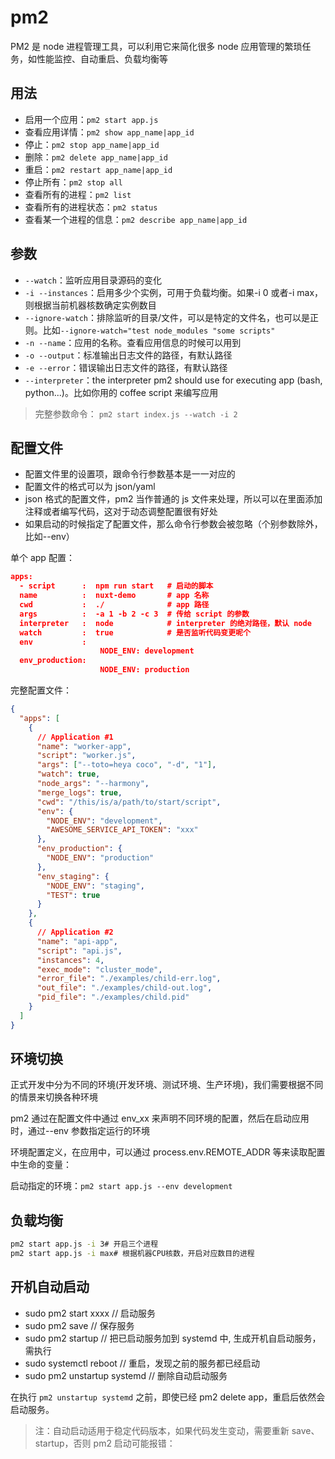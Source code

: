 # pm2

PM2 是 node 进程管理工具，可以利用它来简化很多 node 应用管理的繁琐任务，如性能监控、自动重启、负载均衡等

## 用法

- 启用一个应用：`pm2 start app.js`
- 查看应用详情：`pm2 show app_name|app_id`
- 停止：`pm2 stop app_name|app_id`
- 删除：`pm2 delete app_name|app_id`
- 重启：`pm2 restart app_name|app_id`
- 停止所有：`pm2 stop all`
- 查看所有的进程：`pm2 list`
- 查看所有的进程状态：`pm2 status`
- 查看某一个进程的信息：`pm2 describe app_name|app_id`

## 参数

- `--watch`：监听应用目录源码的变化
- `-i --instances`：启用多少个实例，可用于负载均衡。如果-i 0 或者-i max，则根据当前机器核数确定实例数目
- `--ignore-watch`：排除监听的目录/文件，可以是特定的文件名，也可以是正则。比如`--ignore-watch="test node_modules "some scripts"`
- `-n --name`：应用的名称。查看应用信息的时候可以用到
- `-o --output`：标准输出日志文件的路径，有默认路径
- `-e --error`：错误输出日志文件的路径，有默认路径
- `--interpreter`：the interpreter pm2 should use for executing app (bash, python...)。比如你用的 coffee script 来编写应用

> 完整参数命令： `pm2 start index.js --watch -i 2`

## 配置文件

- 配置文件里的设置项，跟命令行参数基本是一一对应的
- 配置文件的格式可以为 json/yaml
- json 格式的配置文件，pm2 当作普通的 js 文件来处理，所以可以在里面添加注释或者编写代码，这对于动态调整配置很有好处
- 如果启动的时候指定了配置文件，那么命令行参数会被忽略（个别参数除外，比如--env）

单个 app 配置：

```json
apps:
  - script      :  npm run start   # 启动的脚本
  name          :  nuxt-demo       # app 名称
  cwd           :  ./              # app 路径
  args          :  -a 1 -b 2 -c 3  # 传给 script 的参数
  interpreter   :  node            # interpreter 的绝对路径，默认 node
  watch         :  true            # 是否监听代码变更呢个
  env           :
                    NODE_ENV: development
  env_production:
                    NODE_ENV: production
```

完整配置文件：

```json
{
  "apps": [
    {
      // Application #1
      "name": "worker-app",
      "script": "worker.js",
      "args": ["--toto=heya coco", "-d", "1"],
      "watch": true,
      "node_args": "--harmony",
      "merge_logs": true,
      "cwd": "/this/is/a/path/to/start/script",
      "env": {
        "NODE_ENV": "development",
        "AWESOME_SERVICE_API_TOKEN": "xxx"
      },
      "env_production": {
        "NODE_ENV": "production"
      },
      "env_staging": {
        "NODE_ENV": "staging",
        "TEST": true
      }
    },
    {
      // Application #2
      "name": "api-app",
      "script": "api.js",
      "instances": 4,
      "exec_mode": "cluster_mode",
      "error_file": "./examples/child-err.log",
      "out_file": "./examples/child-out.log",
      "pid_file": "./examples/child.pid"
    }
  ]
}
```

## 环境切换

正式开发中分为不同的环境(开发环境、测试环境、生产环境)，我们需要根据不同的情景来切换各种环境

pm2 通过在配置文件中通过 env_xx 来声明不同环境的配置，然后在启动应用时，通过--env 参数指定运行的环境

环境配置定义，在应用中，可以通过 process.env.REMOTE_ADDR 等来读取配置中生命的变量：

启动指定的环境：`pm2 start app.js --env development`

## 负载均衡

```bash
pm2 start app.js -i 3# 开启三个进程
pm2 start app.js -i max# 根据机器CPU核数，开启对应数目的进程
```

## 开机自动启动

- sudo pm2 start xxxx // 启动服务
- sudo pm2 save // 保存服务
- sudo pm2 startup // 把已启动服务加到 systemd 中, 生成开机自启动服务，需执行
- sudo systemctl reboot // 重启，发现之前的服务都已经启动
- sudo pm2 unstartup systemd // 删除自动启动服务

在执行 `pm2 unstartup systemd` 之前，即使已经 pm2 delete app，重启后依然会启动服务。

> 注：自动启动适用于稳定代码版本，如果代码发生变动，需要重新 save、startup，否则 pm2 启动可能报错：
